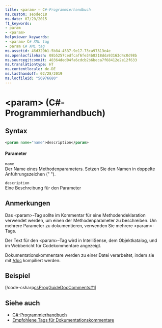 ```yaml
---
title: <param> – C#-Programmierhandbuch
ms.custom: seodec18
ms.date: 07/20/2015
f1_keywords:
- param
- <param>
helpviewer_keywords:
- <param> C# XML tag
- param C# XML tag
ms.assetid: 46d329b1-5b84-4537-9e17-73ca97313e4e
ms.openlocfilehash: 08b5257cedfcaf6fe34b8218dda93163d4c0d98b
ms.sourcegitcommit: 40364ded04fa6cdcb2b6beca7f68412e2e12f633
ms.translationtype: HT
ms.contentlocale: de-DE
ms.lasthandoff: 02/28/2019
ms.locfileid: "56976680"
---
```

# <a name="param-c-programming-guide"></a>\<param> (C#-Programmierhandbuch)
## <a name="syntax"></a>Syntax  
  
```xml  
<param name="name">description</param>  
```  
  
#### <a name="parameters"></a>Parameter  
 `name`  
 Der Name eines Methodenparameters. Setzen Sie den Namen in doppelte Anführungszeichen (" ").  
  
 `description`  
 Eine Beschreibung für den Parameter  
  
## <a name="remarks"></a>Anmerkungen  
 Das \<param>-Tag sollte im Kommentar für eine Methodendeklaration verwendet werden, um einen der Methodenparameter zu beschreiben. Um mehrere Parameter zu dokumentieren, verwenden Sie mehrere \<param>-Tags.  
  
 Der Text für den \<param>-Tag wird in IntelliSense, dem Objektkatalog, und im Webbericht für Codekommentare angezeigt.  
  
 Dokumentationskommentare werden zu einer Datei verarbeitet, indem sie mit [/doc](../../../csharp/language-reference/compiler-options/doc-compiler-option.md) kompiliert werden.  
  
## <a name="example"></a>Beispiel  
 [!code-csharp[csProgGuideDocComments#1](~/samples/snippets/csharp/VS_Snippets_VBCSharp/csProgGuideDocComments/CS/DocComments.cs#1)]  
  
## <a name="see-also"></a>Siehe auch

- [C#-Programmierhandbuch](../../../csharp/programming-guide/index.md)
- [Empfohlene Tags für Dokumentationskommentare](../../../csharp/programming-guide/xmldoc/recommended-tags-for-documentation-comments.md)
